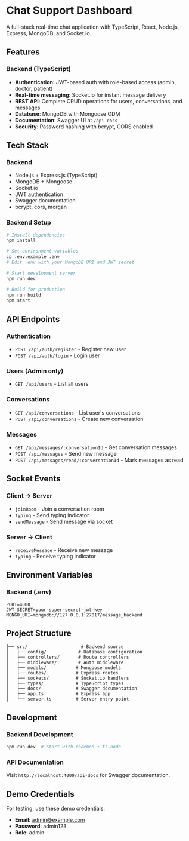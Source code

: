 # Chat Support Dashboard

A full-stack real-time chat application with TypeScript, React, Node.js, Express, MongoDB, and Socket.io.

## Features

### Backend (TypeScript)
- **Authentication**: JWT-based auth with role-based access (admin, doctor, patient)
- **Real-time messaging**: Socket.io for instant message delivery
- **REST API**: Complete CRUD operations for users, conversations, and messages
- **Database**: MongoDB with Mongoose ODM
- **Documentation**: Swagger UI at `/api-docs`
- **Security**: Password hashing with bcrypt, CORS enabled

## Tech Stack

### Backend
- Node.js + Express.js (TypeScript)
- MongoDB + Mongoose
- Socket.io
- JWT authentication
- Swagger documentation
- bcrypt, cors, morgan

### Backend Setup
```bash
# Install dependencies
npm install

# Set environment variables
cp .env.example .env
# Edit .env with your MongoDB URI and JWT secret

# Start development server
npm run dev

# Build for production
npm run build
npm start
```

## API Endpoints

### Authentication
- `POST /api/auth/register` - Register new user
- `POST /api/auth/login` - Login user

### Users (Admin only)
- `GET /api/users` - List all users

### Conversations
- `GET /api/conversations` - List user's conversations
- `POST /api/conversations` - Create new conversation

### Messages
- `GET /api/messages/:conversationId` - Get conversation messages
- `POST /api/messages` - Send new message
- `POST /api/messages/read/:conversationId` - Mark messages as read

## Socket Events

### Client → Server
- `joinRoom` - Join a conversation room
- `typing` - Send typing indicator
- `sendMessage` - Send message via socket

### Server → Client
- `receiveMessage` - Receive new message
- `typing` - Receive typing indicator

## Environment Variables

### Backend (.env)
```
PORT=4000
JWT_SECRET=your-super-secret-jwt-key
MONGO_URI=mongodb://127.0.0.1:27017/message_backend
```

## Project Structure

```
├── src/                    # Backend source
│   ├── config/            # Database configuration
│   ├── controllers/       # Route controllers
│   ├── middleware/        # Auth middleware
│   ├── models/           # Mongoose models
│   ├── routes/           # Express routes
│   ├── sockets/          # Socket.io handlers
│   ├── types/            # TypeScript types
│   ├── docs/             # Swagger documentation
│   ├── app.ts            # Express app
│   └── server.ts         # Server entry point

```

## Development

### Backend Development
```bash
npm run dev  # Start with nodemon + ts-node
```

### API Documentation
Visit `http://localhost:4000/api-docs` for Swagger documentation.

## Demo Credentials

For testing, use these demo credentials:
- **Email**: admin@example.com
- **Password**: admin123
- **Role**: admin


